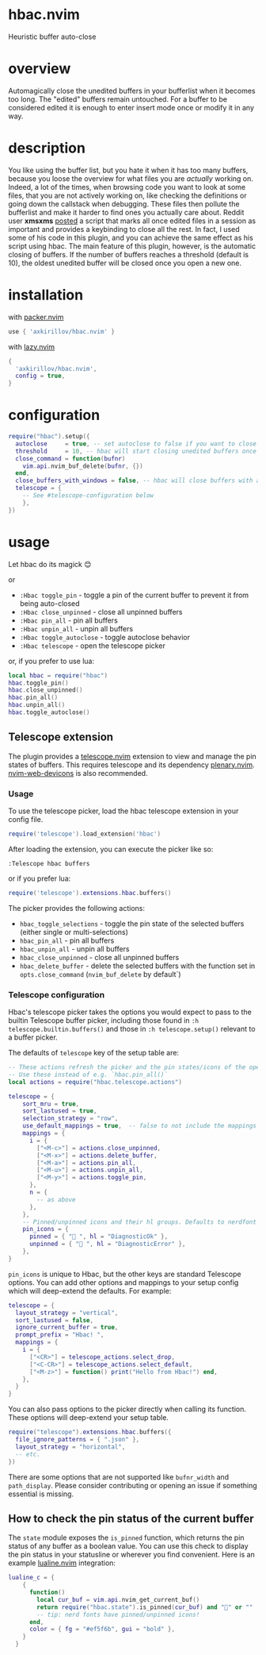 # hbac.nvim
Heuristic buffer auto-close
# overview
Automagically close the unedited buffers in your bufferlist when it becomes too long. The "edited" buffers remain untouched. For a buffer to be considered edited it is enough to enter insert mode once or modify it in any way.

# description
You like using the buffer list, but you hate it when it has too many buffers, because you loose the overview for what files you are *actually* working on. Indeed, a lot of the times, when browsing code you want to look at some files, that you are not actively working on, like checking the definitions or going down the callstack when debugging. These files then pollute the bufferlist and make it harder to find ones you actually care about.
Reddit user **xmsxms** [posted](https://www.reddit.com/r/neovim/comments/12c4ad8/closing_unused_buffers/?utm_source=share&utm_medium=web2x&context=3) a script that marks all once edited files in a session as important and provides a keybinding to close all the rest. In fact, I used some of his code in this plugin, and you can achieve the same effect as his script using hbac.
The main feature of this plugin, however, is the automatic closing of buffers. If the number of buffers reaches a threshold (default is 10), the oldest unedited buffer will be closed once you open a new one.

# installation

with [packer.nvim](https://github.com/wbthomason/packer.nvim)
```lua
use { 'axkirillov/hbac.nvim' }
```
with [lazy.nvim](https://github.com/folke/lazy.nvim)
```lua
{
  'axkirillov/hbac.nvim',
  config = true,
}
```

# configuration
```lua
require("hbac").setup({
  autoclose     = true, -- set autoclose to false if you want to close manually
  threshold     = 10, -- hbac will start closing unedited buffers once that number is reached
  close_command = function(bufnr)
    vim.api.nvim_buf_delete(bufnr, {})
  end,
  close_buffers_with_windows = false, -- hbac will close buffers with associated windows if this option is `true`
  telescope = {
    -- See #telescope-configuration below
    },
})
```

# usage
Let hbac do its magick 😊

or

- `:Hbac toggle_pin` - toggle a pin of the current buffer to prevent it from being auto-closed
- `:Hbac close_unpinned` - close all unpinned buffers
- `:Hbac pin_all` - pin all buffers
- `:Hbac unpin_all` - unpin all buffers
- `:Hbac toggle_autoclose` - toggle autoclose behavior
- `:Hbac telescope` - open the telescope picker

or, if you prefer to use lua:

```lua
local hbac = require("hbac")
hbac.toggle_pin()
hbac.close_unpinned()
hbac.pin_all()
hbac.unpin_all()
hbac.toggle_autoclose()
```

## Telescope extension

The plugin provides a [telescope.nvim](https://github.com/nvim-telescope/telescope.nvim) extension to view and manage the pin states of buffers. This requires telescope and its dependency [plenary.nvim](https://github.com/nvim-lua/plenary.nvim). [nvim-web-devicons](https://github.com/nvim-tree/nvim-web-devicons) is also recommended.

### Usage
To use the telescope picker, load the hbac telescope extension in your config file.
```lua
require('telescope').load_extension('hbac')
```

After loading the extension, you can execute the picker like so:
```
:Telescope hbac buffers
```
or if you prefer lua:
```lua
require('telescope').extensions.hbac.buffers()
```

The picker provides the following actions:

- `hbac_toggle_selections` - toggle the pin state of the selected buffers (either single or multi-selections)
- `hbac_pin_all` - pin all buffers
- `hbac_unpin_all` - unpin all buffers
- `hbac_close_unpinned` - close all unpinned buffers
- `hbac_delete_buffer` - delete the selected buffers with the function set in `opts.close_command` (`nvim_buf_delete` by default`)

### Telescope configuration

Hbac's telescope picker takes the options you would expect to pass to the builtin Telescope buffer picker, including those found in `:h telescope.builtin.buffers()` and those in `:h telescope.setup()` relevant to a buffer picker.

The defaults of `telescope` key of the setup table are:

```lua
-- These actions refresh the picker and the pin states/icons of the open buffers
-- Use these instead of e.g. `hbac.pin_all()`
local actions = require("hbac.telescope.actions")

telescope = {
    sort_mru = true,
    sort_lastused = true,
    selection_strategy = "row",
    use_default_mappings = true,  -- false to not include the mappings below
    mappings = {
      i = {
        ["<M-c>"] = actions.close_unpinned,
        ["<M-x>"] = actions.delete_buffer,
        ["<M-a>"] = actions.pin_all,
        ["<M-u>"] = actions.unpin_all,
        ["<M-y>"] = actions.toggle_pin,
      },
      n = {
        -- as above
      },
    },
    -- Pinned/unpinned icons and their hl groups. Defaults to nerdfont icons
    pin_icons = {
      pinned = { "󰐃 ", hl = "DiagnosticOk" },
      unpinned = { "󰤱 ", hl = "DiagnosticError" },
    },
}
```

`pin_icons` is unique to Hbac, but the other keys are standard Telescope options. You can add other options and mappings to your setup config which will deep-extend the defaults. For example:

```lua
telescope = {
  layout_strategy = "vertical",
  sort_lastused = false,
  ignore_current_buffer = true,
  prompt_prefix = "Hbac! ",
  mappings = {
    i = {
      ["<CR>"] = telescope_actions.select_drop,
      ["<C-CR>"] = telescope_actions.select_default,
      ["<M-z>"] = function() print("Hello from Hbac!") end,
    },
  }
}
```

You can also pass options to the picker directly when calling its function. These options will deep-extend your setup table.

```lua
require("telescope").extensions.hbac.buffers({
  file_ignore_patterns = { ".json" },
  layout_strategy = "horizontal",
  -- etc.
})
```

There are some options that are not supported like `bufnr_width` and `path_display`. Please consider contributing or opening an issue if something essential is missing.

## How to check the pin status of the current buffer

The `state` module exposes the `is_pinned` function, which returns the pin status of any buffer as a boolean value. You can use this check to display the pin status in your statusline or wherever you find convenient. Here is an example [lualine.nvim](https://github.com/nvim-lualine/lualine.nvim) integration:

```lua
lualine_c = {
    {
      function()
        local cur_buf = vim.api.nvim_get_current_buf()
        return require("hbac.state").is_pinned(cur_buf) and "📍" or ""
        -- tip: nerd fonts have pinned/unpinned icons!
      end,
      color = { fg = "#ef5f6b", gui = "bold" },
    }
  }
```

